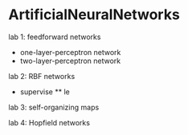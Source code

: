 # ArtificialNeuralNetworks

lab 1: feedforward networks
* one-layer-perceptron network
* two-layer-perceptron network

lab 2: RBF networks
* supervise
** le

lab 3: self-organizing maps

lab 4: Hopfield networks 
